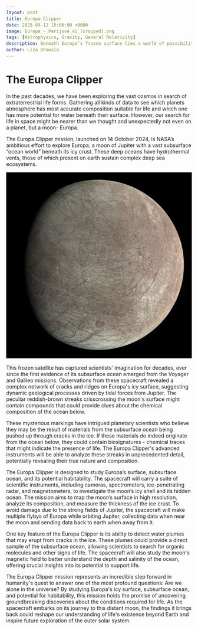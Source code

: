 ```yaml
---
layout: post
title: Europa Clipper
date: 2025-03-12 15:00:00 +0000
image: Europa_-_Perijove_45_(cropped).png
tags: [Astrophysics, Gravity, General Relativity]
description: Beneath Europa’s frozen surface lies a world of possibilities. Could this icy moon of Jupiter harbor life? Dive into NASA’s Europa Clipper mission to find out!
author: Liza Ghawsia
---
```




# The Europa Clipper

In the past decades, we have been exploring the vast cosmos in search of extraterrestrial life forms. Gathering all kinds of data to see which planets atmosphere has most accurate composition suitable for life and which one has more potential for water beneath their surface. However, our search for life in space might be nearer than we thought and unexpectedly not even on a planet, but a moon- Europa.

The Europa Clipper mission, launched on 14 October 2024, is NASA’s ambitious effort to explore Europa, a moon of Jupiter with a vast subsurface “ocean world” beneath its icy crust.  These deep oceans have hydrothermal vents, those of which present on earth sustain complex deep sea ecosystems. 

<p align="center">
   <img src="/img/Europa_-_Perijove_45_(cropped).png" alt>
</p>

This frozen satellite has captured scientists' imagination for decades, ever since the first evidence of its subsurface ocean emerged from the Voyager and Galileo missions. Observations from these spacecraft revealed a complex network of cracks and ridges on Europa's icy surface, suggesting dynamic geological processes driven by tidal forces from Jupiter. The peculiar reddish-brown streaks crisscrossing the moon's surface might contain compounds that could provide clues about the chemical composition of the ocean below. 

These mysterious markings have intrigued planetary scientists who believe they may be the result of materials from the subsurface ocean being pushed up through cracks in the ice. If these materials do indeed originate from the ocean below, they could contain biosignatures - chemical traces that might indicate the presence of life. The Europa Clipper's advanced instruments will be able to analyze these streaks in unprecedented detail, potentially revealing their true nature and composition.

The Europa Clipper is designed to study Europa’s surface, subsurface ocean, and its potential habitability. The spacecraft will carry a suite of scientific instruments, including cameras, spectrometers, ice-penetrating radar, and magnetometers, to investigate the moon’s icy shell and its hidden ocean. The mission aims to map the moon’s surface in high resolution, analyze its composition, and measure the thickness of the ice crust. To avoid damage due to the strong fields of Jupiter, the spacecraft will make multiple flybys of Europa while orbiting Jupiter, collecting data when near the moon and sending data back to earth when away from it.

One key feature of the Europa Clipper is its ability to detect water plumes that may erupt from cracks in the ice. These plumes could provide a direct sample of the subsurface ocean, allowing scientists to search for organic molecules and other signs of life. The spacecraft will also study the moon's magnetic field to better understand the depth and salinity of the ocean, offering crucial insights into its potential to support life.

The Europa Clipper mission represents an incredible step forward in humanity's quest to answer one of the most profound questions: Are we alone in the universe? By studying Europa's icy surface, subsurface ocean, and potential for habitability, this mission holds the promise of uncovering groundbreaking discoveries about the conditions required for life. As the spacecraft embarks on its journey to this distant moon, the findings it brings back could reshape our understanding of life's existence beyond Earth and inspire future exploration of the outer solar system.
